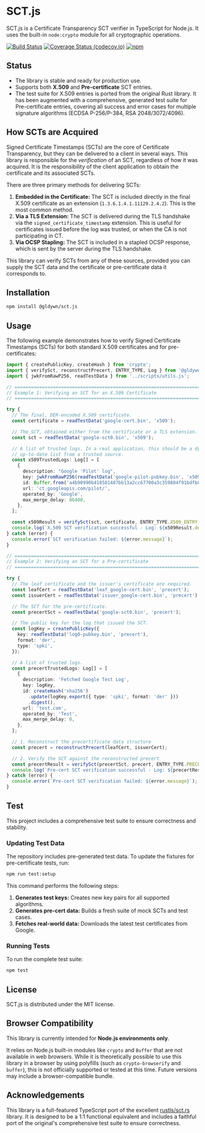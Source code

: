 # SCT.js

SCT.js is a Certificate Transparency SCT verifier in TypeScript for Node.js.
It uses the built-in `node:crypto` module for all cryptographic operations.

[![Build Status](https://github.com/Gldywn/sct.js/actions/workflows/build.yml/badge.svg)](https://github.com/Gldywn/sct.js/actions/workflows/build.yml)
[![Coverage Status (codecov.io)](https://codecov.io/gh/Gldywn/sct.js/branch/main/graph/badge.svg)](https://codecov.io/gh/Gldywn/sct.js)
[![npm](https://img.shields.io/npm/v/@gldywn/sct.js.svg)](https://www.npmjs.com/package/@gldywn/sct.js)

## Status

- The library is stable and ready for production use.
- Supports both **X.509** and **Pre-certificate** SCT entries.
- The test suite for X.509 entries is ported from the original Rust library. It has been augmented with a comprehensive, generated test suite for Pre-certificate entries, covering all success and error cases for multiple signature algorithms (ECDSA P-256/P-384, RSA 2048/3072/4096).

## How SCTs are Acquired

Signed Certificate Timestamps (SCTs) are the core of Certificate Transparency, but they can be delivered to a client in several ways. This library is responsible for the *verification* of an SCT, regardless of how it was acquired. It is the responsibility of the client application to obtain the certificate and its associated SCTs.

There are three primary methods for delivering SCTs:

1.  **Embedded in the Certificate:** The SCT is included directly in the final X.509 certificate as an extension (`1.3.6.1.4.1.11129.2.4.2`). This is the most common method.
2.  **Via a TLS Extension:** The SCT is delivered during the TLS handshake via the `signed_certificate_timestamp` extension. This is useful for certificates issued before the log was trusted, or when the CA is not participating in CT.
3.  **Via OCSP Stapling:** The SCT is included in a stapled OCSP response, which is sent by the server during the TLS handshake.

This library can verify SCTs from any of these sources, provided you can supply the SCT data and the certificate or pre-certificate data it corresponds to.

## Installation

```sh
npm install @gldywn/sct.js
```

## Usage

The following example demonstrates how to verify Signed Certificate Timestamps (SCTs) for both standard X.509 certificates and for pre-certificates:

```typescript
import { createPublicKey, createHash } from 'crypto';
import { verifySct, reconstructPrecert, ENTRY_TYPE, Log } from '@gldywn/sct.js';
import { jwkFromRawP256, readTestData } from '../scripts/utils.js';

// =============================================================================
// Example 1: Verifying an SCT for an X.509 Certificate
// =============================================================================

try {
  // The final, DER-encoded X.509 certificate.
  const certificate = readTestData('google-cert.bin', 'x509');

  // The SCT, obtained either from the certificate or a TLS extension.
  const sct = readTestData('google-sct0.bin', 'x509');

  // A list of trusted logs. In a real application, this should be a dynamic,
  // up-to-date list from a trusted source.
  const x509TrustedLogs: Log[] = [
    {
      description: "Google 'Pilot' log",
      key: jwkFromRawP256(readTestData('google-pilot-pubkey.bin', 'x509')),
      id: Buffer.from('a4b90990b418581487bb13a2cc67700a3c359804f91bdfb8e377cd0ec80ddc10', 'hex'),
      url: 'ct.googleapis.com/pilot/',
      operated_by: 'Google',
      max_merge_delay: 86400,
    },
  ];

  const x509Result = verifySct(sct, certificate, ENTRY_TYPE.X509_ENTRY, Date.now(), x509TrustedLogs);
  console.log(`X.509 SCT verification successful - Log: ${x509Result.description}`);
} catch (error) {
  console.error(`SCT verification failed: ${error.message}`);
}

// =============================================================================
// Example 2: Verifying an SCT for a Pre-certificate
// =============================================================================

try {
  // The leaf certificate and the issuer's certificate are required.
  const leafCert = readTestData('leaf_google-cert.bin', 'precert');
  const issuerCert = readTestData('issuer_google-cert.bin', 'precert');

  // The SCT for the pre-certificate.
  const precertSct = readTestData('google-sct0.bin', 'precert');

  // The public key for the log that issued the SCT.
  const logKey = createPublicKey({
    key: readTestData('log0-pubkey.bin', 'precert'),
    format: 'der',
    type: 'spki',
  });

  // A list of trusted logs.
  const precertTrustedLogs: Log[] = [
    {
      description: 'Fetched Google Test Log',
      key: logKey,
      id: createHash('sha256')
        .update(logKey.export({ type: 'spki', format: 'der' }))
        .digest(),
      url: 'test.com',
      operated_by: 'Test',
      max_merge_delay: 0,
    },
  ];

  // 1. Reconstruct the precertificate data structure
  const precert = reconstructPrecert(leafCert, issuerCert);

  // 2. Verify the SCT against the reconstructed precert
  const precertResult = verifySct(precertSct, precert, ENTRY_TYPE.PRECERT_ENTRY, Date.now(), precertTrustedLogs);
  console.log(`Pre-cert SCT verification successful - Log: ${precertResult.description}`);
} catch (error) {
  console.error(`Pre-cert SCT verification failed: ${error.message}`);
}
```

## Test

This project includes a comprehensive test suite to ensure correctness and stability.

### Updating Test Data

The repository includes pre-generated test data. To update the fixtures for pre-certificate tests, run:

```sh
npm run test:setup
```

This command performs the following steps:
1.  **Generates test keys:** Creates new key pairs for all supported algorithms.
2.  **Generates pre-cert data:** Builds a fresh suite of mock SCTs and test cases.
3.  **Fetches real-world data:** Downloads the latest test certificates from Google.

### Running Tests

To run the complete test suite:
```sh
npm test
```

## License

SCT.js is distributed under the MIT license.

## Browser Compatibility

This library is currently intended for **Node.js environments only**.

It relies on Node.js built-in modules like `crypto` and `Buffer` that are not available in web browsers. While it is theoretically possible to use this library in a browser by using polyfills (such as `crypto-browserify` and `buffer`), this is not officially supported or tested at this time. Future versions may include a browser-compatible bundle.

## Acknowledgements

This library is a full-featured TypeScript port of the excellent [rustls/sct.rs](https://github.com/rustls/sct.rs) library. It is designed to be a 1:1 functional equivalent and includes a faithful port of the original's comprehensive test suite to ensure correctness.
